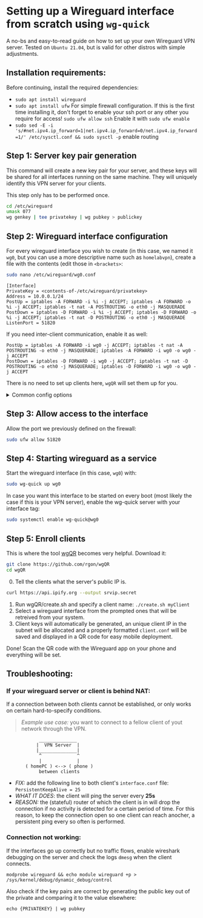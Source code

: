 # Setting up a Wireguard interface from scratch using `wg-quick`
A no-bs and easy-to-read guide on how to set up your own Wireguard VPN server. Tested on `Ubuntu 21.04`, but is valid for other distros with simple adjustments.

## Installation requirements:
Before continuing, install the required dependencies:
+ `sudo apt install wireguard`
+ `sudo apt install ufw` For simple firewall configuration. If this is the first time installing it, don't forget to enable your ssh port or any other you require for access! `sudo ufw allow ssh` Enable it with `sudo ufw enable`
+ `sudo sed -E -i 's/#net.ipv4.ip_forward=1|net.ipv4.ip_forward=0/net.ipv4.ip_forward=1/' /etc/sysctl.conf && sudo sysctl -p` enable routing

## Step 1: Server key pair generation
This command will create a new key pair for your server, and these keys will be shared for all interfaces running on the same machine. They will uniquely identify this VPN server for your clients. 

This step only has to be performed once.
```bash
cd /etc/wireguard
umask 077
wg genkey | tee privatekey | wg pubkey > publickey
```

## Step 2: Wireguard interface configuration
For every wireguard interface you wish to create (in this case, we named it `wg0`, but you can use a more descriptive name such as `homelabvpn`), create a file with the contents (edit those in `<brackets>`:
```bash
sudo nano /etc/wireguard/wg0.conf
```
```config
[Interface]
PrivateKey = <contents-of-/etc/wireguard/privatekey>
Address = 10.0.0.1/24
PostUp = iptables -A FORWARD -i %i -j ACCEPT; iptables -A FORWARD -o %i -j ACCEPT; iptables -t nat -A POSTROUTING -o eth0 -j MASQUERADE
PostDown = iptables -D FORWARD -i %i -j ACCEPT; iptables -D FORWARD -o %i -j ACCEPT; iptables -t nat -D POSTROUTING -o eth0 -j MASQUERADE
ListenPort = 51820
```
If you need inter-client communication, enable it as well:
```
PostUp = iptables -A FORWARD -i wg0 -j ACCEPT; iptables -t nat -A POSTROUTING -o eth0 -j MASQUERADE; iptables -A FORWARD -i wg0 -o wg0 -j ACCEPT
PostDown = iptables -D FORWARD -i wg0 -j ACCEPT; iptables -t nat -D POSTROUTING -o eth0 -j MASQUERADE; iptables -D FORWARD -i wg0 -o wg0 -j ACCEPT
```
There is no need to set up clients here, `wgQR` will set them up for you.

<details>
<summary>Common config options</summary>
<br>
+ *WG Interface subnet:* `Address = 10.0.0.1/24`. Clients connecting to this wireguard VPN will take the IPs: `10.0.0.2`, `10.0.0.3`, `10.0.0.21` etc. Make sure that your WAN interface is not in this same subnet, as every interface should be in a different subnet to make things easy. When creating more than 1 wireguard interface in the same server, make sure that every one of them is on a different subnet (eg. wgHomelab on `10.0.0.1/24`, wgProjects on `10.0.10.1/24`, wgHomelab on `10.0.3.1/24`). This way, every wireguard interface will have their clients isolated.
+ *WG Interface port*:  `ListenPort = 51820`. Every wireguard interface in this machine must have an unique ListenPort. Choose any port that is free on the machine. 
</details>

## Step 3: Allow access to the interface
Allow the port we previously defined on the firewall:
```bash
sudo ufw allow 51820
```

## Step 4: Starting wireguard as a service
Start the wireguard interface (in this case, `wg0`) with:
```bash
sudo wg-quick up wg0
```
In case you want this interface to be started on every boot (most likely the case if this is your VPN server), enable the wg-quick server with your interface tag:
```bash
sudo systemctl enable wg-quick@wg0
```

## Step 5: Enroll clients
This is where the tool [wgQR](https://github.com/rgon/wgQR) becomes very helpful. Download it:
```bash
git clone https://github.com/rgon/wgQR
cd wgQR
```
0. Tell the clients what the server's public IP is.
```bash
curl https://api.ipify.org --output srvip.secret
```
1. Run wgQR/create.sh and specify a client name: `./create.sh myClient`
2. Select a wireguard interface from the prompted ones that will be retreived from your system.
2. Client keys will automatically be generated, an unique client IP in the subnet will be allocated and a properly formatted `client.conf` will be saved and displayed in a QR code for easy mobile deployment.

Done! Scan the QR code with the Wireguard app on your phone and everything will be set.

## Troubleshooting:

### If your wireguard server or client is behind NAT:
If a connection between both clients cannot be established, or only works on certain hard-to-specify conditions.
> *Example use case:* you want to connect to a fellow client of yout network through the VPN.
```text
            ______________
           |  VPN Server  |
           |______________|
            ^             ^
            |             |
       ( homePC ) <--> ( phone )
            between clients
```

+ *FIX:* add the following line to both client's `interface.conf` file: `PersistentKeepAlive = 25`
+ *WHAT IT DOES*: the client will ping the server every **25s**
+ *REASON:* the (stateful) router of which the client is in will drop the connection if no activity is detected for a certain period of time. For this reason, to keep the connection open so one client can reach anocher, a persistent ping every so often is performed.

### Connection not working:
If the interfaces go up correctly but no traffic flows, enable wireshark debugging on the server and check the logs `dmesg` when the client connects.
```
modprobe wireguard && echo module wireguard +p > /sys/kernel/debug/dynamic_debug/control
```
Also check if the key pairs are correct by generating the public key out of the private and comparing it to the value elsewhere:
```
echo {PRIVATEKEY} | wg pubkey
```